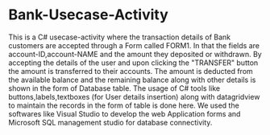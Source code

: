# Bank-Usecase-Activity
 This is a C# usecase-activity where the transaction details of Bank customers are accepted through a Form called FORM1.
In that the fields are account-ID,account-NAME and the amount they deposited or withdrawn. 
By accepting the details of the user and upon clicking the "TRANSFER" button the amount is transferred to their accounts.
The amount is deducted from the available balance and the remaining balance along with other details is shown in the form of Database table.
The usage of C# tools like buttons,labels,textboxes (for User details insertion) along with datagridview to maintain the records in the form of table is done here.
We used the softwares like Visual Studio to develop the web Application forms and Microsoft SQL management studio for database connectivity.
